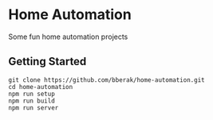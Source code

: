 # Home Automation

Some fun home automation projects

## Getting Started

```
git clone https://github.com/bberak/home-automation.git
cd home-automation 
npm run setup
npm run build
npm run server
```
